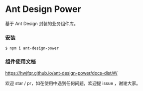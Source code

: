 # Ant Design Power
基于 Ant Design 封装的业务组件库。


### 安装
```
$ npm i ant-design-power
```

### 组件使用文档
https://hwjfqr.github.io/ant-design-power/docs-dist/#/

欢迎 star / pr，如在使用中遇到任何问题，欢迎提 issue ，谢谢大家。
